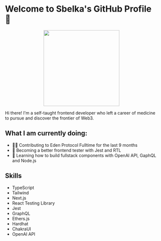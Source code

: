 
# Welcome to Sbelka's GitHub Profile 👋
<div id="header" align="center">
  <img src="https://media.giphy.com/media/SWoSkN6DxTszqIKEqv/giphy.gif" width="250"/>
</div>


Hi there! I'm a self-taught frontend developer who left a career of medicine to pursue and discover the frontier of Web3. 


## What I am currently doing: 
- 👨‍💻 Contributing to Eden Protocol Fulltime for the last 9 months 
- 🧪 Becoming a better frontend tester with Jest and RTL
- 🤖 Learning how to build fullstack components with OpenAI API, GaphQL and Node.js



## Skills

- TypeScript
- Tailwind 
- Next.js
- React Testing Library 
- Jest
- GraphQL
- Ethers.js
- Hardhat
- ChakraUI
- OpenAI API


